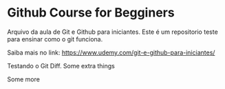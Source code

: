 # Github Course for Begginers

Arquivo da aula de Git e Github para iniciantes.
Este é um repositorio teste para ensinar como o git funciona.

Saiba mais no link: https://www.udemy.com/git-e-github-para-iniciantes/

Testando o Git Diff.
Some extra things

Some more
